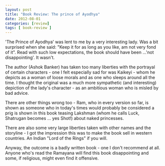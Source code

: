 ```yaml
---
layout: post
title: "Book Review: The prince of Ayodhya"
date: 2012-08-01
categories: [review]
tags: [ book-review ]
---
```

'The Prince of Ayodhya' was lent to me by a very interesting lady. Was a bit surprised when she said: "Keep it for as long as you like, am not very fond of it". Read with such low expectations, the book should have been ...'not disappointing'. It wasn't. 

The author (Ashok Banker) has taken too many liberties with the portrayal of certain characters - one I felt especially sad for was Kaikeyi - whom he depicts as a woman of loose morals and as one who sleeps around all the time. I thought the original was a much more sympathetic (and interesting) depiction of the lady's character - as an ambitious woman who is misled by bad advice. 

There are other things wrong too - Ram, who in every version so far, is shown as someone who in today's times would probably be considered a prig is shown in this book teasing Lakshman (whom he calls Luck, Shatrugan becomes ... yes Shot!) about naked princesses. 

There are also some very large liberties taken with other names and the storyline - I got the impression this was to make the book sell in western countries. An Indian "Lord of the Rings" if you will. 

Anyway, the outcome is a badly written book - one I don't recommend at all. Anyone who's read the Ramayana will find this book disappointing and some, if religious, might even find it offensive.
